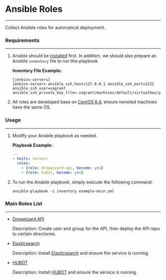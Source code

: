 # Ansible Roles
---------------
Collect Ansible roles for automatical deployment.

### Requirements
----------------
1. Ansible should be [installed](http://docs.ansible.com/ansible/intro_installation.html) first. In addition, we should also prepare an Ansible `inventory` file to run this playbook.

	**Inventory File Example:**
	```
	[jenkins-servers]
	jenkins-servers ansible_ssh_host=127.0.0.1 ansible_ssh_port=2222 ansible_ssh_user=vagrant ansible_ssh_private_key_file=.vagrant/machines/default/virtualbox/private_key
	```

2. All roles are developed base on [CentOS 6.4](http://vault.centos.org/6.4/), ensure remoted machines have the same OS.

### Usage
---------
1. Modify your Ansbile playbook as needed.

	**Playbook Example:**
	```yaml
	---
	- hosts: servers
	  roles:
	    - {role: dropwizard-api, become: yes}
    	- {role: hubot, become: yes}
	```

2. To run the Ansbile playbook, simply execute the following command:

	`ansible-playbook -i inventory example-main.yml`

### Main Roles List
-------------------
* [Dropwizard API](role/dropwizard-api)

	Description: Create user and group for the API, then deploy the API repo to certain directories.

* [Elasticsearch](role/elasticsearch)

	Description: Install [Elasticsearch](https://www.elastic.co/downloads/elasticsearch) and ensure the service is running.

* [HUBOT](role/hubot)

	Description: Install [HUBOT](https://hubot.github.com/) and ensure the service is running.
